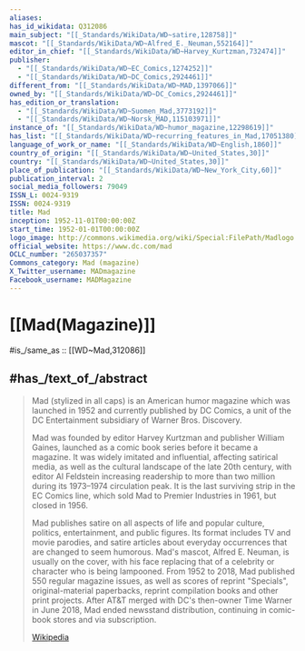 ```yaml
---
aliases:
has_id_wikidata: Q312086
main_subject: "[[_Standards/WikiData/WD~satire,128758]]"
mascot: "[[_Standards/WikiData/WD~Alfred_E._Neuman,552164]]"
editor_in_chief: "[[_Standards/WikiData/WD~Harvey_Kurtzman,732474]]"
publisher:
  - "[[_Standards/WikiData/WD~EC_Comics,1274252]]"
  - "[[_Standards/WikiData/WD~DC_Comics,2924461]]"
different_from: "[[_Standards/WikiData/WD~MAD,1397066]]"
owned_by: "[[_Standards/WikiData/WD~DC_Comics,2924461]]"
has_edition_or_translation:
  - "[[_Standards/WikiData/WD~Suomen_Mad,3773192]]"
  - "[[_Standards/WikiData/WD~Norsk_MAD,115103971]]"
instance_of: "[[_Standards/WikiData/WD~humor_magazine,12298619]]"
has_list: "[[_Standards/WikiData/WD~recurring_features_in_Mad,17051380]]"
language_of_work_or_name: "[[_Standards/WikiData/WD~English,1860]]"
country_of_origin: "[[_Standards/WikiData/WD~United_States,30]]"
country: "[[_Standards/WikiData/WD~United_States,30]]"
place_of_publication: "[[_Standards/WikiData/WD~New_York_City,60]]"
publication_interval: 2
social_media_followers: 79049
ISSN_L: 0024-9319
ISSN: 0024-9319
title: Mad
inception: 1952-11-01T00:00:00Z
start_time: 1952-01-01T00:00:00Z
logo_image: http://commons.wikimedia.org/wiki/Special:FilePath/Madlogo.png
official_website: https://www.dc.com/mad
OCLC_number: "265037357"
Commons_category: Mad (magazine)
X_Twitter_username: MADmagazine
Facebook_username: MADMagazine
---
```


# [[Mad(Magazine)]] 

#is_/same_as :: [[WD~Mad,312086]] 

## #has_/text_of_/abstract 

> Mad (stylized in all caps) is an American humor magazine which was launched in 1952 
> and currently published by DC Comics, a unit of the DC Entertainment 
> subsidiary of Warner Bros. Discovery. 
> 
> Mad was founded by editor Harvey Kurtzman and publisher William Gaines, 
> launched as a comic book series before it became a magazine. 
> It was widely imitated and influential, affecting satirical media, 
> as well as the cultural landscape of the late 20th century, 
> with editor Al Feldstein increasing readership to more than two million 
> during its 1973–1974 circulation peak. 
> It is the last surviving strip in the EC Comics line, 
> which sold Mad to Premier Industries in 1961, but closed in 1956.
>
> Mad publishes satire on all aspects of life and popular culture, politics, entertainment, and public figures. Its format includes TV and movie parodies, and satire articles about everyday occurrences that are changed to seem humorous. Mad's mascot, Alfred E. Neuman, is usually on the cover, with his face replacing that of a celebrity or character who is being lampooned. From 1952 to 2018, Mad published 550 regular magazine issues, as well as scores of reprint "Specials", original-material paperbacks, reprint compilation books and other print projects. After AT&T merged with DC's then-owner Time Warner in June 2018, Mad ended newsstand distribution, continuing in comic-book stores and via subscription.
>
> [Wikipedia](https://en.wikipedia.org/wiki/Mad%20(magazine)) 

